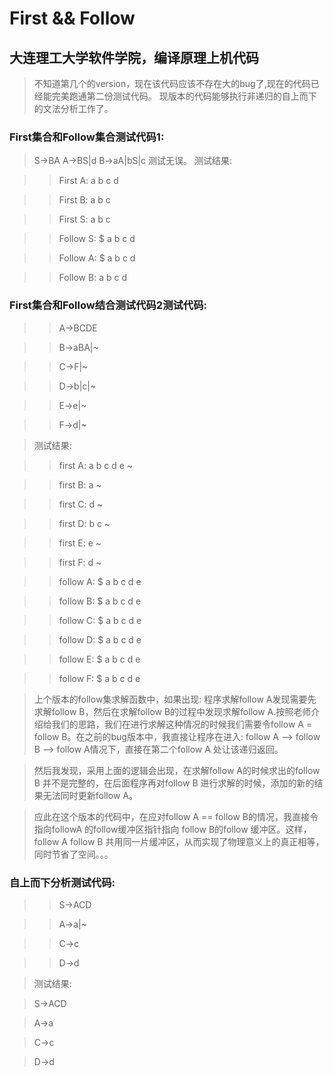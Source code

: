#  First && Follow
## 大连理工大学软件学院，编译原理上机代码
> 不知道第几个的version，现在该代码应该不存在大的bug了,现在的代码已经能完美跑通第二份测试代码。
> 现版本的代码能够执行非递归的自上而下的文法分析工作了。
### First集合和Follow集合测试代码1:
> S->BA
> A->BS|d
> B->aA|bS|c
> 测试无误。
> 测试结果:

>> First A: a b c d 

>> First B: a b c

>> First S: a b c

>> Follow S: $ a b c d

>> Follow A: $ a b c d

>> Follow B: a b c d


### First集合和Follow结合测试代码2测试代码:

>> A->BCDE

>> B->aBA|~

>> C->F|~

>> D->b|c|~

>> E->e|~

>> F->d|~

> 测试结果:

>> first A: a b c d e ~

>> first B: a ~

>> first C: d ~

>> first D: b c ~

>> first E: e ~

>> first F: d ~

>> follow A: $ a b c d e

>> follow B: $ a b c d e

>> follow C: $ a b c d e

>> follow D: $ a b c d e

>> follow E: $ a b c d e

>> follow F: $ a b c d e

> 上个版本的follow集求解函数中，如果出现: 程序求解follow A发现需要先求解follow B，然后在求解follow B的过程中发现求解follow A.按照老师介绍给我们的思路，我们在进行求解这种情况的时候我们需要令follow A = follow B。在之前的bug版本中，我直接让程序在进入: follow A --> follow B --> follow A情况下，直接在第二个follow A 处让该递归返回。

> 然后我发现，采用上面的逻辑会出现，在求解follow A的时候求出的follow B 并不是完整的，在后面程序再对follow B 进行求解的时候，添加的新的结果无法同时更新follow A。

> 应此在这个版本的代码中，在应对follow A == follow B的情况，我直接令指向followA 的follow缓冲区指针指向 follow B的follow 缓冲区。这样，follow A follow B 共用同一片缓冲区，从而实现了物理意义上的真正相等，同时节省了空间。。。

### 自上而下分析测试代码:
>> S->ACD

>> A->a|~

>> C->c

>> D->d

> 测试结果:

> S->ACD

> A->a

> C->c

> D->d